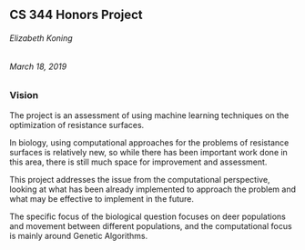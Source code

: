 ## CS 344 Honors Project
###### Elizabeth Koning
###### March 18, 2019
####

### Vision
The project is an assessment of using machine learning techniques on the optimization of resistance surfaces.

In biology, using computational approaches for the problems of resistance surfaces is relatively new, so while there has been important work done in this area, there is still much space for improvement and assessment.

This project addresses the issue from the computational perspective, looking at what has been already implemented to approach the problem and what may be effective to implement in the future.

The specific focus of the biological question focuses on deer populations and movement between different populations, and the computational focus is mainly around Genetic Algorithms.
